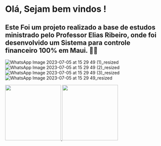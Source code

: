 
# Olá, Sejam bem vindos ! 
## Este Foi um projeto realizado a base de estudos ministrado pelo Professor Elias Ribeiro, onde foi desenvolvido um Sistema para controle financeiro 100% em Maui. 🐱‍🏍

![WhatsApp Image 2023-07-05 at 15 29 49 (1)_resized](https://github.com/JFurqu1m/AppControleFinanceiro/assets/88727925/aa61f2ee-5e20-4d68-a5db-cd8565dd6e9b)
![WhatsApp Image 2023-07-05 at 15 29 49 (2)_resized](https://github.com/JFurqu1m/AppControleFinanceiro/assets/88727925/82da2383-6c17-4925-8f5c-71d52aa1e1d2)
![WhatsApp Image 2023-07-05 at 15 29 49 (3)_resized](https://github.com/JFurqu1m/AppControleFinanceiro/assets/88727925/81580c11-a884-4ff1-a701-ea6b364724fa)
![WhatsApp Image 2023-07-05 at 15 29 49_resized](https://github.com/JFurqu1m/AppControleFinanceiro/assets/88727925/8c86ffca-d8df-4dd1-9283-cc67ae8b95f5)


<div>
<a href="https://github.com/seu-usuário-aqui">
<img height="180em" src="https://github-readme-stats.vercel.app/api/top-langs/?username=JFurqu1m&layout=compact&langs_count=7&theme=dracula"/>
<img height="180em" src="https://github-readme-stats.vercel.app/api?username=JFurqu1m&show_icons=true&theme=dracula&include_all_commits=true&count_private=true"/>
</div>
